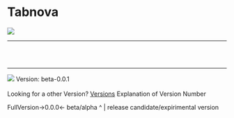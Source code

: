 # Tabnova

<img src=https://lordaxi.github.io/Tabnova-Assets/Tabnova.png>
<hr>
<br></br>
<hr>
<img src=https://lordaxi.github.io/Tabnova-Assets/screenshot-beta-0.0.1.png>
Version: beta-0.0.1
<br></br>
Looking for a other Version? <a href=Versions.md>Versions</a>
Explanation of Version Number

FullVersion->0.0.0<- beta/alpha
               ^
               |
               release candidate/expirimental version